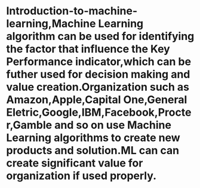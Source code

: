 # Introduction-to-machine-learning,Machine Learning algorithm can be used for identifying the factor that influence the Key Performance indicator,which can be futher used for decision making and value creation.Organization such as Amazon,Apple,Capital One,General Eletric,Google,IBM,Facebook,Procter,Gamble and so on use Machine Learning algorithms to create new products and solution.ML can can create significant value for organization if used properly.
